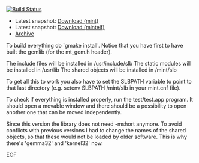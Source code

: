 [![Build Status](https://github.com/freemint/gemma/actions/workflows/build.yml/badge.svg?branch=master)](https://github.com/freemint/gemma/actions) 

* Latest snapshot: [Download (mint)](https://tho-otto.de/snapshots/gemma/gemma-mint-latest.tar.bz2)
* Latest snapshot: [Download (mintelf)](https://tho-otto.de/snapshots/gemma/gemma-mintelf-latest.tar.bz2)
* [Archive](https://tho-otto.de/snapshots/gemma/)

To build everything do `gmake install'. Notice that you have first to 
have built the gemlib (for the mt_gem.h header).

The include files will be installed in /usr/include/slb
The static modules will be installed in /usr/lib
The shared objects will be installed in /mint/slb

To get all this to work you also have to set the SLBPATH variable to 
point to that last directory (e.g. setenv SLBPATH /mint/slb 
in your mint.cnf file).

To check if everything is installed properly, run the test/test.app 
program. It should open a movable window and there should be a 
possibility to open another one that can be moved independently.

Since this version the library does not need -mshort anymore. To 
avoid conflicts with previous versions I had to change the names of 
the shared objects, so that these would not be loaded by older 
software. This is why there's 'gemma32' and 'kernel32' now.

EOF
